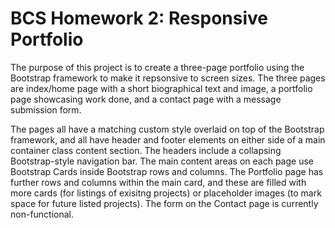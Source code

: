 # BCS Homework 2: Responsive Portfolio
The purpose of this project is to create a three-page portfolio using the Bootstrap framework to make it repsonsive to screen sizes.
The three pages are index/home page with a short biographical text and image, a portfolio page showcasing work done, and a contact page with a message submission form.

The pages all have a matching custom style overlaid on top of the Bootstrap framework, and all have header and footer elements on either side of a main container class content section. The headers include a collapsing Bootstrap-style navigation bar. The main content areas on each page use Bootstrap Cards inside Bootstrap rows and columns. The Portfolio page has further rows and columns within the main card, and these are filled with more cards (for listings of exisitng projects) or placeholder images (to mark space for future listed projects). The form on the Contact page is currently non-functional.